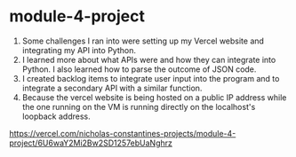 # module-4-project

1. Some challenges I ran into were setting up my Vercel website and integrating my API into Python.
2. I learned more about what APIs were and how they can integrate into Python. I also learned how to parse the outcome of JSON code.
3. I created backlog items to integrate user input into the program and to integrate a secondary API with a similar function.
4. Because the vercel website is being hosted on a public IP address while the one running on the VM is running directly on the localhost's loopback address.

https://vercel.com/nicholas-constantines-projects/module-4-project/6U6waY2Mi2Bw2SD1257ebUaNghrz
